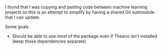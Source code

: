 I found that I was copying and pasting code between machine learning projects so this is an attempt to
simplify by having a shared Git submodule that I can update.

Some goals

* Should be able to use most of the package even if Theano isn't installed (keep those dependencies separate)
